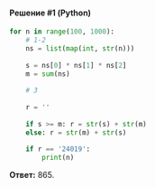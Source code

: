 #### Решение #1 (Python)
```python
for n in range(100, 1000):
    # 1-2
    ns = list(map(int, str(n)))
    
    s = ns[0] * ns[1] * ns[2]
    m = sum(ns)
    
    # 3
    
    r = ''
    
    if s >= m: r = str(s) + str(m)
    else: r = str(m) + str(s)
    
    if r == '24019':
        print(n)
```
**Ответ:** 865.

